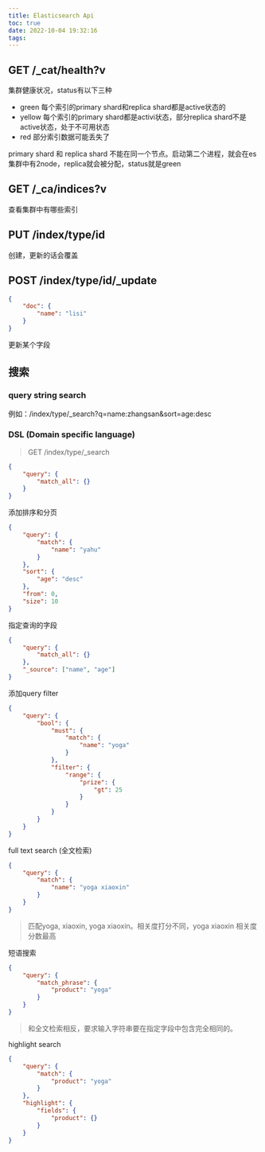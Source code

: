 ```yaml
---
title: Elasticsearch Api
toc: true
date: 2022-10-04 19:32:16
tags:
---
```


## GET /_cat/health?v 

集群健康状况，status有以下三种

- green 每个索引的primary shard和replica shard都是active状态的
- yellow 每个索引的primary shard都是activi状态，部分replica shard不是active状态，处于不可用状态
- red 部分索引数据可能丢失了

primary shard 和 replica shard 不能在同一个节点。启动第二个进程，就会在es集群中有2node，replica就会被分配，status就是green

## GET /_ca/indices?v 

查看集群中有哪些索引

## PUT /index/type/id

创建，更新的话会覆盖

## POST /index/type/id/_update
```json
{
    "doc": {
        "name": "lisi"
    }
}
```

更新某个字段
  
## 搜索

### query string search

例如：/index/type/_search?q=name:zhangsan&sort=age:desc

### DSL (Domain specific language)

> GET /index/type/_search

```json
{
    "query": {
        "match_all": {}
    }
}
```

添加排序和分页

```json
{
    "query": {
        "match": {
            "name": "yahu"
        }
    },
    "sort": {
        "age": "desc"
    },
    "from": 0,
    "size": 10
}
```

指定查询的字段

```json
{
    "query": {
        "match_all": {}
    },
    "_source": ["name", "age"]
}
```

添加query filter

```json
{
    "query": {
        "bool": {
            "must": {
                "match": {
                    "name": "yoga"
                }
            },
            "filter": {
                "range": {
                    "prize": {
                        "gt": 25
                    }
                }
            }
        }
    }
}
```

full text search (全文检索)

```json
{
    "query": {
        "match": {
            "name": "yoga xiaoxin"
        }
    }
}
```

> 匹配yoga, xiaoxin, yoga xiaoxin。相关度打分不同，yoga xiaoxin 相关度分数最高

短语搜索

```json
{
    "query": {
        "match_phrase": {
            "product": "yoga"
        }
    }
}
```

> 和全文检索相反，要求输入字符串要在指定字段中包含完全相同的。

highlight search

```json
{
    "query": {
        "match": {
            "product": "yoga"
        }
    },
    "highlight": {
        "fields": {
            "product": {}
        }
    }
}
```